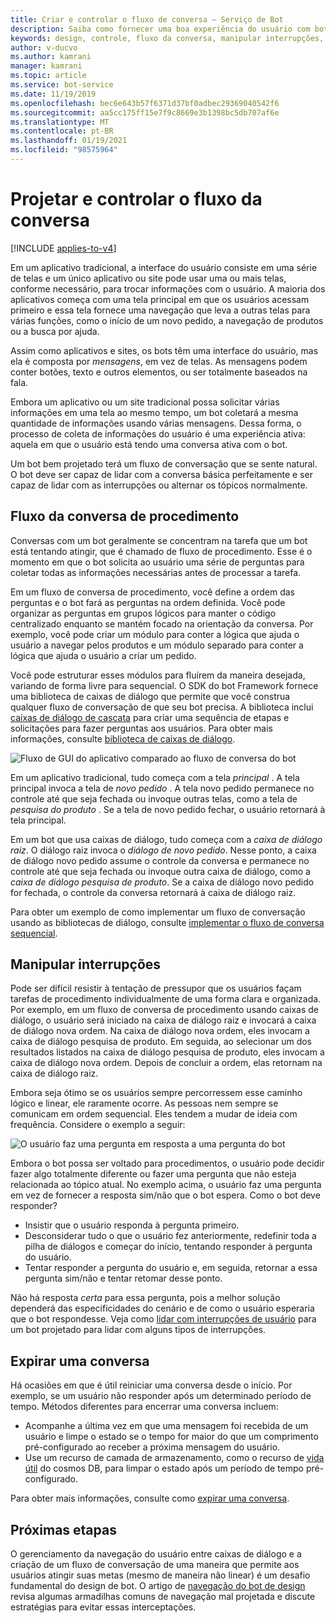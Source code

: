 ```yaml
---
title: Criar e controlar o fluxo de conversa – Serviço de Bot
description: Saiba como fornecer uma boa experiência do usuário com bots. Compreenda o fluxo de conversa de procedimento, a manipulação de interrupções e outros conceitos de design.
keywords: design, controle, fluxo da conversa, manipular interrupções, visão geral
author: v-ducvo
ms.author: kamrani
manager: kamrani
ms.topic: article
ms.service: bot-service
ms.date: 11/19/2019
ms.openlocfilehash: bec6e643b57f6371d37bf0adbec29369040542f6
ms.sourcegitcommit: aa5cc175ff15e7f9c8669e3b1398bc5db707af6e
ms.translationtype: MT
ms.contentlocale: pt-BR
ms.lasthandoff: 01/19/2021
ms.locfileid: "98575964"
---
```

# <a name="design-and-control-conversation-flow"></a>Projetar e controlar o fluxo da conversa

[!INCLUDE [applies-to-v4](includes/applies-to-v4-current.md)]

Em um aplicativo tradicional, a interface do usuário consiste em uma série de telas e um único aplicativo ou site pode usar uma ou mais telas, conforme necessário, para trocar informações com o usuário.
A maioria dos aplicativos começa com uma tela principal em que os usuários acessam primeiro e essa tela fornece uma navegação que leva a outras telas para várias funções, como o início de um novo pedido, a navegação de produtos ou a busca por ajuda.

Assim como aplicativos e sites, os bots têm uma interface do usuário, mas ela é composta por _mensagens_, em vez de telas. As mensagens podem conter botões, texto e outros elementos, ou ser totalmente baseados na fala.

Embora um aplicativo ou um site tradicional possa solicitar várias informações em uma tela ao mesmo tempo, um bot coletará a mesma quantidade de informações usando várias mensagens. Dessa forma, o processo de coleta de informações do usuário é uma experiência ativa: aquela em que o usuário está tendo uma conversa ativa com o bot.

Um bot bem projetado terá um fluxo de conversação que se sente natural. O bot deve ser capaz de lidar com a conversa básica perfeitamente e ser capaz de lidar com as interrupções ou alternar os tópicos normalmente.

## <a name="procedural-conversation-flow"></a>Fluxo da conversa de procedimento

Conversas com um bot geralmente se concentram na tarefa que um bot está tentando atingir, que é chamado de fluxo de procedimento. Esse é o momento em que o bot solicita ao usuário uma série de perguntas para coletar todas as informações necessárias antes de processar a tarefa.

Em um fluxo de conversa de procedimento, você define a ordem das perguntas e o bot fará as perguntas na ordem definida. Você pode organizar as perguntas em grupos lógicos para manter o código centralizado enquanto se mantém focado na orientação da conversa. Por exemplo, você pode criar um módulo para conter a lógica que ajuda o usuário a navegar pelos produtos e um módulo separado para conter a lógica que ajuda o usuário a criar um pedido.

Você pode estruturar esses módulos para fluírem da maneira desejada, variando de forma livre para sequencial. O SDK do bot Framework fornece uma biblioteca de caixas de diálogo que permite que você construa qualquer fluxo de conversação de que seu bot precisa. A biblioteca inclui [caixas de diálogo de cascata](/azure/bot-service/bot-builder-concept-waterfall-dialogs) para criar uma sequência de etapas e solicitações para fazer perguntas aos usuários. Para obter mais informações, consulte [biblioteca de caixas de diálogo](/azure/bot-service/bot-builder-concept-dialog).

![Fluxo de GUI do aplicativo comparado ao fluxo de conversa do bot](./media/designing-bots/core/dialogs-screens.png)

Em um aplicativo tradicional, tudo começa com a tela _principal_ .
A tela principal invoca a tela de _novo pedido_ .
A tela novo pedido permanece no controle até que seja fechada ou invoque outras telas, como a tela de _pesquisa do produto_ .
Se a tela de novo pedido fechar, o usuário retornará à tela principal.

Em um bot que usa caixas de diálogo, tudo começa com a _caixa de diálogo raiz_.
O diálogo raiz invoca o _diálogo de novo pedido_.
Nesse ponto, a caixa de diálogo novo pedido assume o controle da conversa e permanece no controle até que seja fechada ou invoque outra caixa de diálogo, como a _caixa de diálogo pesquisa de produto_.
Se a caixa de diálogo novo pedido for fechada, o controle da conversa retornará à caixa de diálogo raiz.

Para obter um exemplo de como implementar um fluxo de conversação usando as bibliotecas de diálogo, consulte [implementar o fluxo de conversa sequencial](./v4sdk/bot-builder-dialog-manage-conversation-flow.md).

## <a name="handle-interruptions"></a>Manipular interrupções

Pode ser difícil resistir à tentação de pressupor que os usuários façam tarefas de procedimento individualmente de uma forma clara e organizada.
Por exemplo, em um fluxo de conversa de procedimento usando caixas de diálogo, o usuário será iniciado na caixa de diálogo raiz e invocará a caixa de diálogo nova ordem. Na caixa de diálogo nova ordem, eles invocam a caixa de diálogo pesquisa de produto. Em seguida, ao selecionar um dos resultados listados na caixa de diálogo pesquisa de produto, eles invocam a caixa de diálogo nova ordem. Depois de concluir a ordem, elas retornam na caixa de diálogo raiz.

Embora seja ótimo se os usuários sempre percorressem esse caminho lógico e linear, ele raramente ocorre.
As pessoas nem sempre se comunicam em ordem sequencial. Eles tendem a mudar de ideia com frequência.
Considere o exemplo a seguir:

![O usuário faz uma pergunta em resposta a uma pergunta do bot](./media/bot-service-design-conversation-flow/stack-issue.png)

Embora o bot possa ser voltado para procedimentos, o usuário pode decidir fazer algo totalmente diferente ou fazer uma pergunta que não esteja relacionada ao tópico atual.
No exemplo acima, o usuário faz uma pergunta em vez de fornecer a resposta sim/não que o bot espera.
Como o bot deve responder?

- Insistir que o usuário responda à pergunta primeiro.
- Desconsiderar tudo o que o usuário fez anteriormente, redefinir toda a pilha de diálogos e começar do início, tentando responder à pergunta do usuário.
- Tentar responder a pergunta do usuário e, em seguida, retornar a essa pergunta sim/não e tentar retomar desse ponto.

Não há resposta *certa* para essa pergunta, pois a melhor solução dependerá das especificidades do cenário e de como o usuário esperaria que o bot respondesse. Veja como [lidar com interrupções de usuário](v4sdk/bot-builder-howto-handle-user-interrupt.md) para um bot projetado para lidar com alguns tipos de interrupções.

## <a name="expire-a-conversation"></a>Expirar uma conversa

Há ocasiões em que é útil reiniciar uma conversa desde o início.  Por exemplo, se um usuário não responder após um determinado período de tempo.  Métodos diferentes para encerrar uma conversa incluem:

- Acompanhe a última vez em que uma mensagem foi recebida de um usuário e limpe o estado se o tempo for maior do que um comprimento pré-configurado ao receber a próxima mensagem do usuário.
- Use um recurso de camada de armazenamento, como o recurso de [vida útil](/azure/cosmos-db/how-to-time-to-live) do cosmos DB, para limpar o estado após um período de tempo pré-configurado.

<!--
NOTE: in the future, provide guidance on an azure function queue or time trigger
- Track the last time a message was received from a user, and run a Web Job or Azure Function to clear the state and/or proactively message the user.
-->

Para obter mais informações, consulte como [expirar uma conversa](v4sdk/bot-builder-howto-expire-conversation.md).

## <a name="next-steps"></a>Próximas etapas

O gerenciamento da navegação do usuário entre caixas de diálogo e a criação de um fluxo de conversação de uma maneira que permite aos usuários atingir suas metas (mesmo de maneira não linear) é um desafio fundamental do design de bot.
O artigo de [navegação do bot de design](bot-service-design-navigation.md) revisa algumas armadilhas comuns de navegação mal projetada e discute estratégias para evitar essas interceptações.
